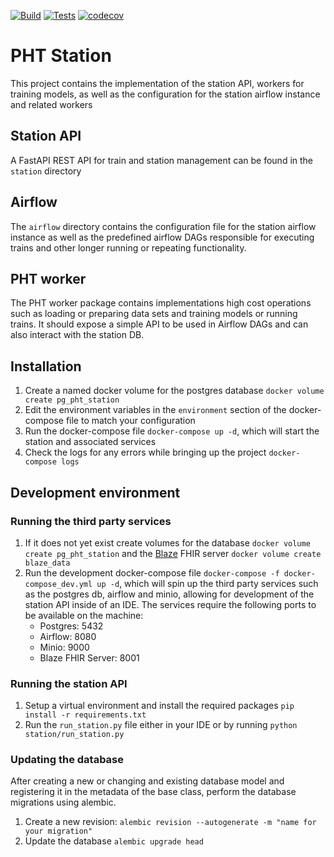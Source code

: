 [![Build](https://github.com/PHT-EU/station-backend/actions/workflows/Build.yml/badge.svg)](https://github.com/PHT-EU/station-backend/actions/workflows/Build.yml)
[![Tests](https://github.com/PHT-EU/station-backend/actions/workflows/tests.yml/badge.svg)](https://github.com/PHT-EU/station-backend/actions/workflows/tests.yml)
[![codecov](https://codecov.io/gh/PHT-EU/station-backend/branch/master/graph/badge.svg?token=SWJRH1V44S)](https://codecov.io/gh/PHT-EU/station-backend)
# PHT Station
This project contains the implementation of the station API, workers for training models, as well as the configuration for the station airflow instance and related workers

## Station API
A FastAPI REST API for train and station management can be found in the `station` directory

## Airflow
The `airflow` directory contains the configuration file for the station airflow instance as well as the predefined airflow
DAGs responsible for executing trains and other longer running or repeating functionality.

## PHT worker
The PHT worker package contains implementations high cost operations such as loading or preparing data sets and training models
or running trains. It should expose a simple API to be used in Airflow DAGs and can also interact with the station DB.

## Installation
1. Create a named docker volume for the postgres database `docker volume create pg_pht_station`
1. Edit the environment variables in the `environment` section of the docker-compose file to match your configuration
1. Run the docker-compose file `docker-compose up -d`, which will start the station and associated services
1. Check the logs for any errors while bringing up the project `docker-compose logs`

## Development environment

### Running the third party services
1. If it does not yet exist create volumes for the database `docker volume create pg_pht_station` and the
   [Blaze](https://github.com/samply/blaze) FHIR server `docker volume create blaze_data`
1. Run the development docker-compose file `docker-compose -f docker-compose_dev.yml up -d`, which will spin up the third
   party services such as the postgres db, airflow and minio, allowing for development of the station API inside of an IDE.
   The services require the following ports to be available on the machine:
    - Postgres: 5432
    - Airflow: 8080
    - Minio: 9000
    - Blaze FHIR Server: 8001

### Running the station API
1. Setup a virtual environment and install the required packages `pip install -r requirements.txt`
2. Run the `run_station.py` file either in your IDE or by running `python station/run_station.py`


### Updating the database
After creating a new or changing and existing database model and registering it in the metadata of the base class, perform
the database migrations using alembic.
1. Create a new revision: `alembic revision --autogenerate -m "name for your migration"`
2. Update the database `alembic upgrade head`

   
